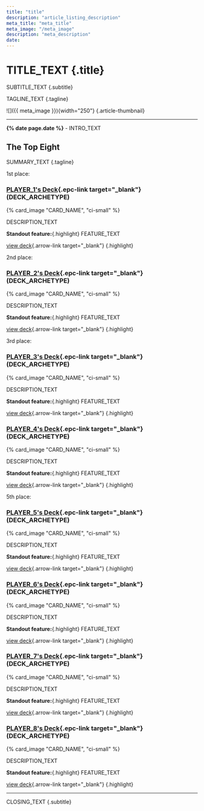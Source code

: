 ```yaml
---
title: "title"
description: "article_listing_description"
meta_title: "meta_title"
meta_image: "/meta_image"
description: "meta_description"
date: 
---
```

# TITLE_TEXT  {.title}

SUBTITLE_TEXT
{.subtitle}

TAGLINE_TEXT
{.tagline}

![]({{ meta_image }}){width="250"}
{.article-thumbnail}

----

**{% date page.date %}** - INTRO_TEXT

## The Top Eight

SUMMARY_TEXT
{.tagline}

<div class="pre-headline first">1st place:</div>

### [PLAYER_1's Deck][deck-1]{.epc-link target="_blank"} (DECK_ARCHETYPE)

  [deck-1]: EPC_URL

{% card_image "CARD_NAME", "ci-small" %}

DESCRIPTION_TEXT

**Standout feature:**{.highlight} FEATURE_TEXT

[view deck][deck-1]{.arrow-link target="_blank"}
{.highlight}

<div class="pre-headline second">2nd place:</div>

### [PLAYER_2's Deck][deck-2]{.epc-link target="_blank"} (DECK_ARCHETYPE)

  [deck-2]: EPC_URL

{% card_image "CARD_NAME", "ci-small" %}

DESCRIPTION_TEXT

**Standout feature:**{.highlight} FEATURE_TEXT

[view deck][deck-2]{.arrow-link target="_blank"}
{.highlight}

<div class="pre-headline third">3rd place:</div>

### [PLAYER_3's Deck][deck-3]{.epc-link target="_blank"} (DECK_ARCHETYPE)

  [deck-3]: EPC_URL

{% card_image "CARD_NAME", "ci-small" %}

DESCRIPTION_TEXT

**Standout feature:**{.highlight} FEATURE_TEXT

[view deck][deck-3]{.arrow-link target="_blank"}
{.highlight}

### [PLAYER_4's Deck][deck-4]{.epc-link target="_blank"} (DECK_ARCHETYPE)

  [deck-4]: EPC_URL

{% card_image "CARD_NAME", "ci-small" %}

DESCRIPTION_TEXT

**Standout feature:**{.highlight} FEATURE_TEXT

[view deck][deck-4]{.arrow-link target="_blank"}
{.highlight}

<div class="pre-headline fifth">5th place:</div>

### [PLAYER_5's Deck][deck-5]{.epc-link target="_blank"} (DECK_ARCHETYPE)

  [deck-5]: EPC_URL

{% card_image "CARD_NAME", "ci-small" %}

DESCRIPTION_TEXT

**Standout feature:**{.highlight} FEATURE_TEXT

[view deck][deck-5]{.arrow-link target="_blank"}
{.highlight}

### [PLAYER_6's Deck][deck-6]{.epc-link target="_blank"} (DECK_ARCHETYPE)

  [deck-6]: EPC_URL

{% card_image "CARD_NAME", "ci-small" %}

DESCRIPTION_TEXT

**Standout feature:**{.highlight} FEATURE_TEXT

[view deck][deck-6]{.arrow-link target="_blank"}
{.highlight}

### [PLAYER_7's Deck][deck-7]{.epc-link target="_blank"} (DECK_ARCHETYPE)

  [deck-7]: EPC_URL

{% card_image "CARD_NAME", "ci-small" %}

DESCRIPTION_TEXT

**Standout feature:**{.highlight} FEATURE_TEXT

[view deck][deck-7]{.arrow-link target="_blank"}
{.highlight}

### [PLAYER_8's Deck][deck-8]{.epc-link target="_blank"} (DECK_ARCHETYPE)

  [deck-8]: EPC_URL

{% card_image "CARD_NAME", "ci-small" %}

DESCRIPTION_TEXT

**Standout feature:**{.highlight} FEATURE_TEXT

[view deck][deck-8]{.arrow-link target="_blank"}
{.highlight}

----

CLOSING_TEXT
{.subtitle}